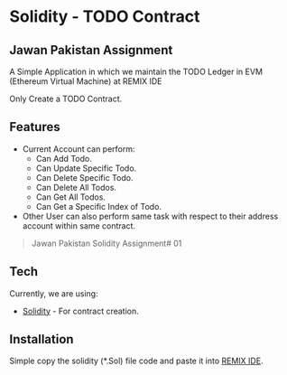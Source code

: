 # Solidity - TODO Contract
## Jawan Pakistan Assignment

A Simple Application in which we maintain the TODO Ledger in EVM (Ethereum Virtual Machine) at REMIX IDE

Only Create a TODO Contract.

## Features

- Current Account can perform:
    - Can Add Todo.
    - Can Update Specific Todo.
    - Can Delete Specific Todo.
    - Can Delete All Todos.
    - Can Get All Todos.
    - Can Get a Specific Index of Todo.
- Other User can also perform same task with respect to their address account within same contract.

> Jawan Pakistan Solidity Assignment# 01

## Tech

Currently, we are using:

- [Solidity](https://docs.soliditylang.org/en/v0.8.15/) - For contract creation.

## Installation

Simple copy the solidity (*.Sol) file code and paste it into [REMIX IDE](https://remix.ethereum.org/).
